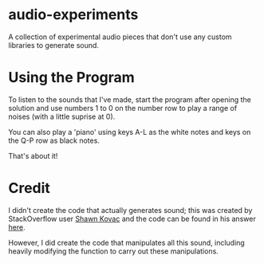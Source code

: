 # audio-experiments
A collection of experimental audio pieces that don't use any custom libraries to generate sound.

# Using the Program
To listen to the sounds that I've made, start the program after opening the solution and use numbers 1 to 0 on the number row to play a range of noises (with a little suprise at 0).

You can also play a 'piano' using keys A-L as the white notes and keys on the Q-P row as black notes.

That's about it!

# Credit
I didn't create the code that actually generates sound; this was created by StackOverflow user [Shawn Kovac](https://stackoverflow.com/users/2840284/shawn-kovac) and the code can be found in his answer [here](https://stackoverflow.com/questions/12611982/generate-audio-tone-to-sound-card-in-c-or-c-sharp).

However, I did create the code that manipulates all this sound, including heavily modifying the function to carry out these manipulations.
